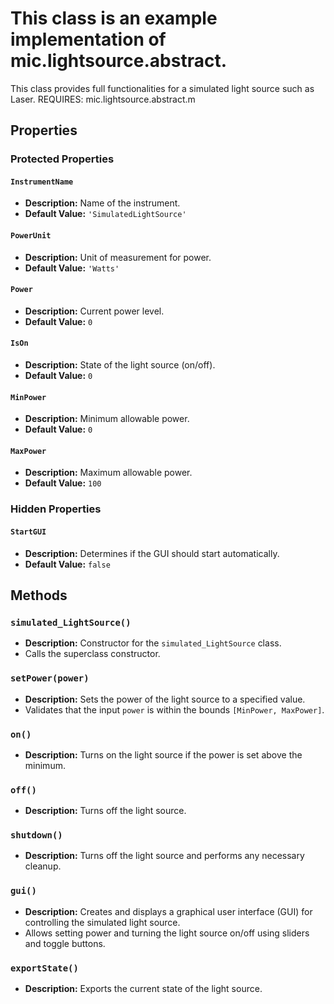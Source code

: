 # This class is an example implementation of mic.lightsource.abstract.
This class provides full functionalities for a simulated light source such as Laser.
REQUIRES:
mic.lightsource.abstract.m

## Properties

### Protected Properties

#### `InstrumentName`
- **Description:** Name of the instrument.
- **Default Value:** `'SimulatedLightSource'`

#### `PowerUnit`
- **Description:** Unit of measurement for power.
- **Default Value:** `'Watts'`

#### `Power`
- **Description:** Current power level.
- **Default Value:** `0`

#### `IsOn`
- **Description:** State of the light source (on/off).
- **Default Value:** `0`

#### `MinPower`
- **Description:** Minimum allowable power.
- **Default Value:** `0`

#### `MaxPower`
- **Description:** Maximum allowable power.
- **Default Value:** `100`

### Hidden Properties

#### `StartGUI`
- **Description:** Determines if the GUI should start automatically.
- **Default Value:** `false`

## Methods

### `simulated_LightSource()`
- **Description:** Constructor for the `simulated_LightSource` class.
- Calls the superclass constructor.

### `setPower(power)`
- **Description:** Sets the power of the light source to a specified value.
- Validates that the input `power` is within the bounds `[MinPower, MaxPower]`.

### `on()`
- **Description:** Turns on the light source if the power is set above the minimum.

### `off()`
- **Description:** Turns off the light source.

### `shutdown()`
- **Description:** Turns off the light source and performs any necessary cleanup.

### `gui()`
- **Description:** Creates and displays a graphical user interface (GUI) for controlling the simulated light source.
- Allows setting power and turning the light source on/off using sliders and toggle buttons.

### `exportState()`
- **Description:** Exports the current state of the light source.

